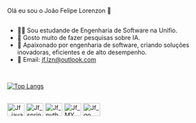 Olá eu sou o João Felipe Lorenzon 👋<br>

##

- 🧑‍💻 Sou estudande de Engenharia de Software na Unifio.
- 🤖 Gosto muito de fazer pesquisas sobre IA.
- 🧠 Apaixonado por engenharia de software, criando soluções inovadoras, eficientes e de alto desempenho.
- 🤝 Email: jf.lzn@outlook.com

<br>

[![Top Langs](https://github-readme-stats.vercel.app/api/top-langs/?username=JoaoFelipe76)](https://github.com/anuraghazra/github-readme-stats)

   
<div style="display: inline_block"><br>

 
 <img align="center" alt="Jf_java" height="30" width="40" src="https://cdn.jsdelivr.net/gh/devicons/devicon/icons/java/java-original.svg" /> 
 <img align="center" alt="Jf_spring" height="30" width="40" src="https://cdn.jsdelivr.net/gh/devicons/devicon/icons/spring/spring-original.svg"  />
 <img align="center" alt="Jf_python" height="30" width="40" src= "https://cdn.jsdelivr.net/gh/devicons/devicon/icons/python/python-original.svg" />   
 <img align="center" alt="Jf_MY_SQL" height="30" width="40" src="https://cdn.jsdelivr.net/gh/devicons/devicon/icons/mysql/mysql-original-wordmark.svg" /> 
 <img align="center" alt="Jf_go" height="30" width="40" src="https://cdn.jsdelivr.net/gh/devicons/devicon/icons/go/go-original.svg" /> 
  
 



</div>

 ## 
